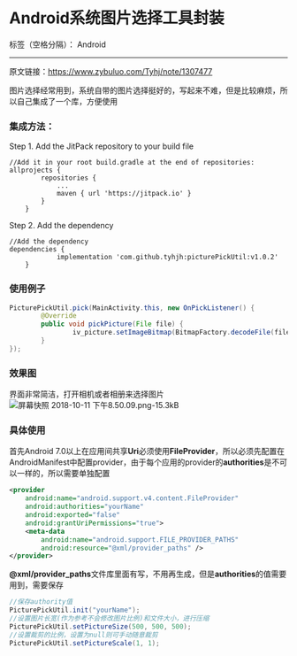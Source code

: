 ﻿# Android系统图片选择工具封装

标签（空格分隔）： Android

---
原文链接：https://www.zybuluo.com/Tyhj/note/1307477

图片选择经常用到，系统自带的图片选择挺好的，写起来不难，但是比较麻烦，所以自己集成了一个库，方便使用

### 集成方法：
Step 1. Add the JitPack repository to your build file
```
//Add it in your root build.gradle at the end of repositories:
allprojects {
		repositories {
			...
			maven { url 'https://jitpack.io' }
		}
	}
```
Step 2. Add the dependency
```
//Add the dependency
dependencies {
	        implementation 'com.github.tyhjh:picturePickUtil:v1.0.2'
	}
```


### 使用例子
```java
PicturePickUtil.pick(MainActivity.this, new OnPickListener() {
        @Override
        public void pickPicture(File file) {
                iv_picture.setImageBitmap(BitmapFactory.decodeFile(file.getPath()));
        }
});
```
### 效果图
界面非常简洁，打开相机或者相册来选择图片
![屏幕快照 2018-10-11 下午8.50.09.png-15.3kB][1]



### 具体使用
首先Android 7.0以上在应用间共享**Uri**必须使用**FileProvider**，所以必须先配置在AndroidManifest中配置provider，由于每个应用的provider的**authorities**是不可以一样的，所以需要单独配置

```xml
<provider
    android:name="android.support.v4.content.FileProvider"
    android:authorities="yourName"
    android:exported="false"
    android:grantUriPermissions="true">
    <meta-data
        android:name="android.support.FILE_PROVIDER_PATHS"
        android:resource="@xml/provider_paths" />
</provider>
```
**@xml/provider_paths**文件库里面有写，不用再生成，但是**authorities**的值需要用到，需要保存

```java
//保存authority值
PicturePickUtil.init("yourName");
//设置图片长宽(作为参考不会修改图片比例)和文件大小，进行压缩
PicturePickUtil.setPictureSize(500, 500, 500);
//设置裁剪的比例，设置为null则可手动随意裁剪
PicturePickUtil.setPictureScale(1, 1);

```


  [1]: http://static.zybuluo.com/Tyhj/3a9tb8o8fjuyyjh1rms9vxlu/%E5%B1%8F%E5%B9%95%E5%BF%AB%E7%85%A7%202018-10-11%20%E4%B8%8B%E5%8D%888.50.09.png